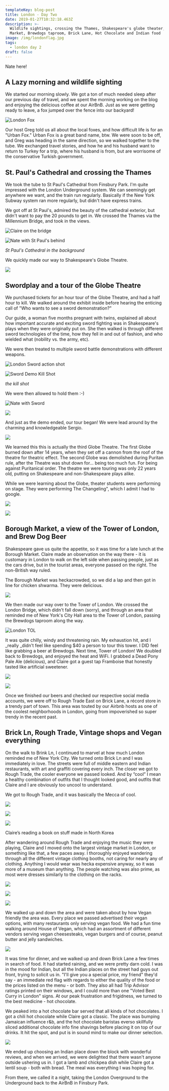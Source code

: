 ```yaml
---
templateKey: blog-post
title: London - Day Two
date: 2019-01-27T10:32:18.463Z
description: >-
  Wildlife sightings, crossing the Thames, Shakespeare's globe theater, Borough
  Market, Brewdogs taproom, Brick Lane, Hot Chocolate and Indian food
image: /img/londonflag.jpg
tags:
  - london day 2
draft: false
---
```

Nate here!

## A Lazy morning and wildlife sighting

We started our morning slowly. We got a ton of much needed sleep after our previous day of travel, and we spent the morning working on the blog and enjoying the delicious coffee at our AirBnB. Just as we were getting ready to leave, a fox jumped over the fence into our backyard!

![London Fox](/img/londonFox.jpg "London Fox")

Our host Greg told us all about the local foxes, and how difficult life is for an "Urban Fox." Urban Fox is a great band name, btw. We were soon to be off, and Greg was heading in the same direction, so we walked together to the tube. We exchanged travel stories, and how he and his husband want to return to Turkey for a trip, where his husband is from, but are worrisome of the conservative Turkish government. 

## St. Paul's Cathedral and crossing the Thames

We took the tube to St Paul's Cathedral from Finsbury Park. I'm quite impressed with the London Underground system. We can seemingly get anywhere we want, and the train run regularly. Basically  if the New York Subway system ran more regularly, but didn't have express trains. 

We got off at St Paul's, admired the beauty of the cathedral exterior, but didn't want to pay the 20 pounds to get in. We crossed the Thames via the Millennium Bridge, and took in the views. 

![Claire on the bridge](/img/londonmilbridge.jpg "Claire and Mil Bridge London")

![Nate with St Paul's behind](/img/LondonNateStPaul.jpg "Nate with St Paul's behind")

_St Paul's Cathedral in the background_

We quickly made our way to Shakespeare's Globe Theatre. 

![](/img/londonGlobeOutside.jpg)

## Swordplay and a tour of the Globe Theatre

We purchased tickets for an hour tour of the Globe Theatre, and had a half hour to kill. We walked around the exhibit inside before hearing the enticing call of "Who wants to see a sword demonstration?" 

Our guide, a woman five months pregnant with twins, explained all about how important accurate and exciting sword fighting was in Shakespeare's plays when they were originally put on. She then walked is through different sword technologies of the time, how they fell in and out of fashion, and who wielded what (nobility vs. the army, etc). 

We were then treated to multiple sword battle demonstrations with different weapons. 

![London Sword action shot](/img/dsc_0092.jpg "London Sword action shot")

![Sword Demo Kill Shot](/img/londonSwordsKillshot.jpg "Sword Demo Kill Shot")

_the kill shot_

We were then allowed to hold them :-)

![Nate with Sword](/img/LondonNateSword.jpg "Claire with Sword")

![](/img/londonClaireSword.jpg)

And just as the demo ended, our tour began! We were lead around by the charming and knowledgeable Sergio. 

![](/img/londonGlobeGuide.jpg)

We learned this this is actually the third Globe Theatre. The first Globe burned down after 14 years, when they set off a cannon from the roof of the theatre for theatric effect. The second Globe was demolished during Puritan rule, after the Theatre was shut down for... being too much fun. For being against Puritanical order. The theatre we were touring was only 22 years old, putting on Shakespeare and non-Shakespeare plays alike. 

While we were learning about the Globe, theater students were performing on stage. They were performing The Changeling", which I admit I had to google. 

![](/img/londonStageActors.jpg)

![](/img/londonDirector.jpg)

## 

## Borough Market, a view of the Tower of London, and Brew Dog Beer

Shakespeare gave us quite the appetite, so it was time for a late lunch at the Borough Market. Claire made an observation on the way there - it is customary in London to walk on the left side when passing people, just as the cars drive, but in the tourist areas, everyone passed on the right. The non-British way ruled.

The Borough Market was heckacrowded, so we did a lap and then got in line for chicken shwarma. They were delicious. 

![](/img/londonShwarma.jpg)

 We then made our way over to the Tower of London. We crossed the London Bridge, which didn't fall down (sorry), and through an area that reminded me of New York's City Hall area to the Tower of London, passing the Brewdogs taproom along the way. 

![London TOL](/img/londonTOL.jpg "London TOL")

It was quite chilly, windy and threatening rain. My exhaustion hit, and I _really _didn't feel like spending $40 a person to tour this tower. I DID feel like grabbing a beer at Brewdogs. Next time, Tower of London! We doubled back to Brewdogs, and enjoyed the heat and WiFi. I grabbed a Dead Pony Pale Ale (delicious), and Claire got a guest tap Framboise that honestly tasted like artificial sweetener. 

![](/img/londonBrewDogs.jpg)

![](/img/londonHopExchange.jpg)

Once we finished our beers and checked our respective social media accounts, we were off to Rough Trade East on Brick Lane, a récord store in a trendy part of town. This area was touted by our Airbnb hosts as one of the coolest neighborhoods in London, going from impoverished so super trendy in the recent past. 

## Brick Ln, Rough Trade, Vintage shops and Vegan everything

On the walk to Brink Ln, I continued to marvel at how much London reminded me of New York City. We turned onto Brick Ln and I was immediately in love. The streets were full of middle eastern and Indian restaurants, with art and graffiti covering every inch. The closer we got to Rough Trade, the cooler everyone we passed looked. And by “cool” I mean a healthy combination of outfits that I thought looked good, and outfits that Claire and I are obviously too uncool to understand. 

We got to Rough Trade, and it was basically the Mecca of cool.

![](/img/LondonRoughTradeLogo.jpg)

![](/img/londonroughtrade.jpg)

![](/img/londonClaireReading.jpg)

Claire’s reading a book on stuff made in North Korea

After wandering around Rough Trade and enjoying the music they were playing, Claire and I moved onto the largest vintage market in London, or something like that, a few paces away. I thoroughly enjoyed wandering through all the different vintage clothing booths, not caring for nearly any of clothing. Anything I would wear was hecka expensive anyway, so it was more of a museum than anything. The people watching was also prime, as most were dresses similarly to the clothing on the racks.

![](/img/londonBrickLaneVintage.jpg)

![](/img/londonVintage.jpg)

![](/img/LondonYankees.jpg)

We walked up and down the area and were taken about by how Vegan friendly the area was. Every place we passed advertised their vegan options, with many restaurants only serving vegan food. We had a fun time walking around House of Vegan, which had an assortment of different vendors serving vegan cheesesteaks, vegan burgers and of course, peanut butter and jelly sandwiches. 

![](/img/londonhov.jpg)

It was time for dinner, and we walked up and down Brick Lane a few times in search of food. It had started raining, and we were pretty darn cold. I was in the mood for Indian, but all the Indian places on the street had guys out front, trying to solicit us in. "I'll give you a special price, my friend" they'd say - an immediate red flag with regards to either the quality of the food or the prices listed on the menu - or both. They also all had Trip Advisor ratings printed on their windows, and I could more than one "Voted Best Curry in London" signs. At our peak frustration and frigidness, we turned to the best medicine - hot chocolate. 

We peaked into a hot chocolate bar served that all kinds of hot chocolates. I got a chili hot chocolate while Claire got a classic. The place was bumping Jamaican influence r&b, and the hot chocolate baristas everso skillfully sliced additional chocolate info fine shavings before placing it on top of our drinks. It hit the spot, and put is in sound mind to make our dinner selection. 

![](/img/londonHC.jpg)

We ended up choosing an Indian place down the block with wonderful reviews, and when we arrived, we were delighted that there wasn't anyone outside ushering us in. I got a lamb and chickpea dish while Claire got a lentil soup - both with bread. The meal was everything I was hoping for. 

From there, we called it a night, taking the London Overground to the Underground back to the AirBnB in Finsbury Park.
